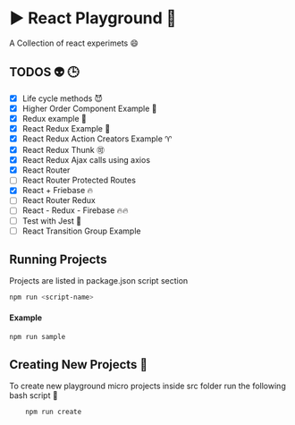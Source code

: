 # :arrow_forward: React Playground 🎱
A Collection of react experimets 😄


## TODOS :alien: 🕒
+ [x] Life cycle methods 😈
+ [x] Higher Order Component Example :angel:
+ [x] Redux example :anger:
+ [x] React Redux Example :aerial_tramway:
+ [x] React Redux Action Creators Example :aries:
+ [x] React Redux Thunk :accept:
+ [x] React Redux Ajax calls using axios
+ [x] React Router
+ [ ] React Router Protected Routes
+ [x] React + Friebase 🔥
+ [ ] React Router Redux
+ [ ] React - Redux - Firebase 🔥🔥
+ [ ] Test with Jest :100:
+ [ ] React Transition Group Example

## Running Projects
Projects are listed in package.json script section 
```bash
npm run <script-name>
```
#### Example
```bash
npm run sample
``` 
## Creating New Projects 👶
To create new playground micro projects inside src folder run the following bash script :apple:
```bash
    npm run create
    
```